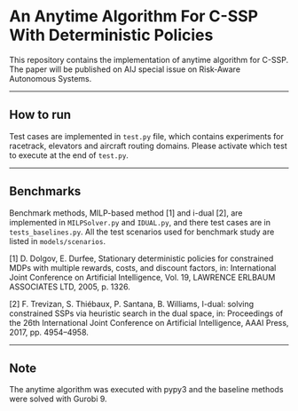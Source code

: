 # An Anytime Algorithm For C-SSP With Deterministic Policies

This repository contains the implementation of anytime algorithm for C-SSP. The paper will be published on AIJ special issue on Risk-Aware Autonomous Systems.

---------------
## How to run

Test cases are implemented in ``test.py`` file, which contains experiments for racetrack, elevators and aircraft routing domains.
Please activate which test to execute at the end of ``test.py``.

---------------
## Benchmarks

Benchmark methods, MILP-based method [1] and i-dual [2], are implemented in ``MILPSolver.py`` and ``IDUAL.py``, and there test cases are in ``tests_baselines.py``.
All the test scenarios used for benchmark study are listed in ``models/scenarios``.

[1] D. Dolgov, E. Durfee, Stationary deterministic policies for constrained MDPs with multiple rewards, costs, and discount factors, in: International Joint Conference on Artificial Intelligence, Vol. 19, LAWRENCE ERLBAUM ASSOCIATES LTD, 2005, p. 1326.

[2] F. Trevizan, S. Thiébaux, P. Santana, B. Williams, I-dual: solving constrained SSPs via heuristic search in the dual space, in: Proceedings of the 26th International Joint Conference on Artificial Intelligence, AAAI Press, 2017, pp. 4954–4958.

---------------
## Note

The anytime algorithm was executed with pypy3 and the baseline methods were solved with Gurobi 9. 
